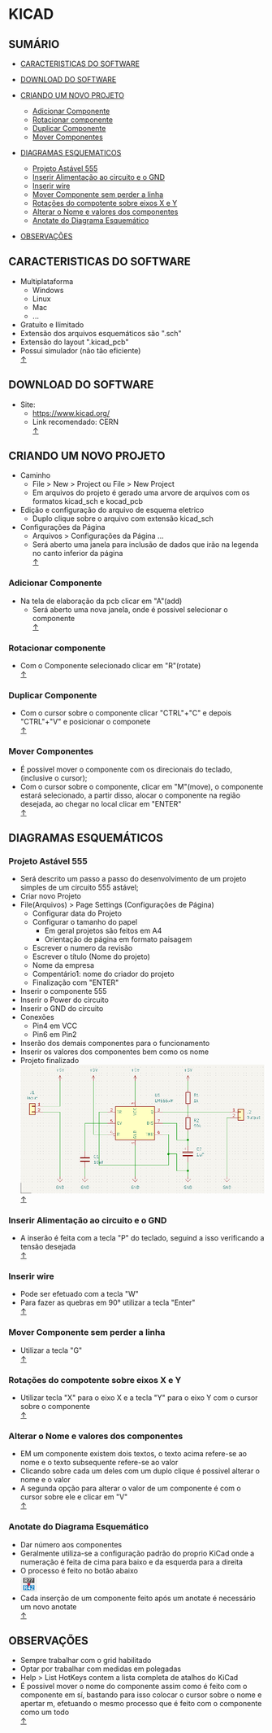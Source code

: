 # KICAD

## SUMÁRIO
- [CARACTERISTICAS DO SOFTWARE](#CARACTERISTICAS-DO-SOFTWARE)
- [DOWNLOAD DO SOFTWARE](#DOWNLOAD-DO-SOFTWARE)
- [CRIANDO UM NOVO PROJETO](#CRIANDO-UM-NOVO-PROJETO)
    - [Adicionar Componente ](#Adicionar-Componente)
    - [Rotacionar componente](#Rotacionar-componente)
    - [Duplicar Componente](#Duplicar-Componente)
    - [Mover Componentes ](#Mover-Componentes)
- [DIAGRAMAS ESQUEMATICOS](#DIAGRAMAS-ESQUEMATICOS)
    - [Projeto Astável 555](#Projeto-Astável-555)
    - [Inserir Alimentação ao circuito e o GND](#Inserir-Alimentação-ao-circuito-e-o-GND)
    - [Inserir wire](#Inserir-wire)
    - [Mover Componente sem perder a linha](#Mover-Componente-sem-perder-a-linha)
    - [Rotações do compotente sobre eixos X e Y](#Rotações-do-compotente-sobre-eixos-X-e-Y)
    - [Alterar o Nome e valores dos componentes](#Alterar-o-Nome-e-valores-dos-componentes)
    - [Anotate do Diagrama Esquemático](#Anotate-do-Diagrama-Esquemático)

- [OBSERVAÇÕES](#OBSERVAÇÕES)

## CARACTERISTICAS DO SOFTWARE
- Multiplataforma 
    - Windows 
    - Linux
    - Mac
    - ...
- Gratuito e Ilimitado
- Extensão dos arquivos esquemáticos são ".sch"
- Extensão do layout ".kicad_pcb"
- Possui simulador (não tão eficiente)
<br>[↑](#SUMÁRIO)

## DOWNLOAD DO SOFTWARE
- Site:
    - https://www.kicad.org/
    - Link recomendado: CERN
<br>[↑](#SUMÁRIO)

## CRIANDO UM NOVO PROJETO
- Caminho 
    - File > New > Project ou File > New Project
    - Em arquivos do projeto é gerado uma arvore de arquivos com os formatos kicad_sch e kocad_pcb
- Edição e configuração do arquivo de esquema eletrico 
    - Duplo clique sobre o arquivo com extensão kicad_sch
- Configurações da Página 
    - Arquivos > Configurações da Página ...
    - Será aberto uma janela para inclusão de dados que irão na legenda no canto inferior da página 
<br>[↑](#SUMÁRIO)

### Adicionar Componente 
- Na tela de elaboração da pcb clicar em "A"(add)
    - Será aberto uma nova janela, onde é possivel selecionar o componente
<br>[↑](#SUMÁRIO)

### Rotacionar componente
- Com o Componente selecionado clicar em "R"(rotate)
<br>[↑](#SUMÁRIO)

### Duplicar Componente 
- Com o cursor sobre o componente clicar "CTRL"+"C" e depois "CTRL"+"V" e posicionar o componete
<br>[↑](#SUMÁRIO)

### Mover Componentes  
- É possivel mover o componente com os direcionais do teclado, (inclusive o cursor);
- Com o cursor sobre o componente, clicar em "M"(move), o componente estará selecionado, a partir disso, alocar o componente na região desejada, ao chegar no local clicar em "ENTER" 
<br>[↑](#SUMÁRIO)

## DIAGRAMAS ESQUEMÁTICOS

### Projeto Astável 555
- Será descrito um passo a passo do desenvolvimento de um projeto simples de um circuito 555 astável;
- Criar novo Projeto 
- File(Arquivos) > Page Settings (Configurações de Página)
    - Configurar data do Projeto 
    - Configurar o tamanho do papel
        - Em geral projetos são feitos em A4
        - Orientação de página em formato paisagem 
    - Escrever o numero da revisão
    - Escrever o título (Nome do projeto)
    - Nome da empresa
    - Compentário1: nome do criador do projeto 
    - Finalização com "ENTER"
- Inserir o componente 555
- Inserir o Power do circuito
- Inserir o GND do circuito
- Conexões 
    - Pin4 em VCC
    - Pin6 em Pin2
- Inserão dos demais componentes para o funcionamento 
- Inserir os valores dos componentes bem como os nome
- Projeto finalizado <br>
![Esquema Finalizado](/img/002.png)
<br>[↑](#SUMÁRIO)

### Inserir Alimentação ao circuito e o GND
- A inserão é feita com a tecla "P" do teclado, seguind a isso verificando a tensão desejada 
<br>[↑](#SUMÁRIO)

### Inserir wire
- Pode ser efetuado com a tecla "W"
- Para fazer as quebras em 90° utilizar a tecla "Enter"
<br>[↑](#SUMÁRIO)

### Mover Componente sem perder a linha 
- Utilizar a tecla "G"
<br>[↑](#SUMÁRIO)

### Rotações do compotente sobre eixos X e Y
- Utilizar tecla "X" para o eixo X e a tecla "Y" para o eixo Y com o cursor sobre o componente
<br>[↑](#SUMÁRIO)

### Alterar o Nome e valores dos componentes 
- EM um componente existem dois textos, o texto acima refere-se ao nome e o texto subsequente refere-se ao valor
- Clicando sobre cada um deles com um duplo clique é possivel alterar o nome e o valor 
- A segunda opção para alterar o valor de um componente é com o cursor sobre ele e clicar em "V" 
<br>[↑](#SUMÁRIO)

### Anotate do Diagrama Esquemático
- Dar número aos componentes 
- Geralmente utiliza-se a configuração padrão do proprio KiCad onde a numeração é feita de cima para baixo e da esquerda para a direita 
- O processo é feito no botão abaixo <br> 
![Anotate](/img/001.png)
- Cada inserção de um componente feito após um anotate é necessário um novo anotate
<br>[↑](#SUMÁRIO)





## OBSERVAÇÕES
- Sempre trabalhar com o grid habilitado 
- Optar por trabalhar com medidas em polegadas 
- Help > List HotKeys contem a lista completa de atalhos do KiCad
- É possivel mover o nome do componente assim como é feito com o componente em sí, bastando para isso colocar o cursor sobre o nome e apertar m, efetuando o mesmo processo que é feito com o componente como um todo 
<br>[↑](#SUMÁRIO)